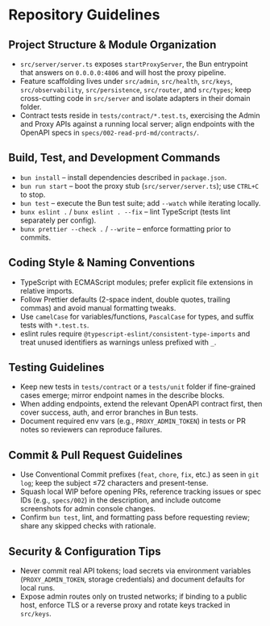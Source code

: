 # Repository Guidelines

## Project Structure & Module Organization

- `src/server/server.ts` exposes `startProxyServer`, the Bun entrypoint that answers on `0.0.0.0:4806` and will host the proxy pipeline.
- Feature scaffolding lives under `src/admin`, `src/health`, `src/keys`, `src/observability`, `src/persistence`, `src/router`, and `src/types`; keep cross-cutting code in `src/server` and isolate adapters in their domain folder.
- Contract tests reside in `tests/contract/*.test.ts`, exercising the Admin and Proxy APIs against a running local server; align endpoints with the OpenAPI specs in `specs/002-read-prd-md/contracts/`.

## Build, Test, and Development Commands

- `bun install` – install dependencies described in `package.json`.
- `bun run start` – boot the proxy stub (`src/server/server.ts`); use `CTRL+C` to stop.
- `bun test` – execute the Bun test suite; add `--watch` while iterating locally.
- `bunx eslint .` / `bunx eslint . --fix` – lint TypeScript (tests lint separately per config).
- `bunx prettier --check .` / `--write` – enforce formatting prior to commits.

## Coding Style & Naming Conventions

- TypeScript with ECMAScript modules; prefer explicit file extensions in relative imports.
- Follow Prettier defaults (2-space indent, double quotes, trailing commas) and avoid manual formatting tweaks.
- Use `camelCase` for variables/functions, `PascalCase` for types, and suffix tests with `*.test.ts`.
- eslint rules require `@typescript-eslint/consistent-type-imports` and treat unused identifiers as warnings unless prefixed with `_`.

## Testing Guidelines

- Keep new tests in `tests/contract` or a `tests/unit` folder if fine-grained cases emerge; mirror endpoint names in the describe blocks.
- When adding endpoints, extend the relevant OpenAPI contract first, then cover success, auth, and error branches in Bun tests.
- Document required env vars (e.g., `PROXY_ADMIN_TOKEN`) in tests or PR notes so reviewers can reproduce failures.

## Commit & Pull Request Guidelines

- Use Conventional Commit prefixes (`feat`, `chore`, `fix`, etc.) as seen in `git log`; keep the subject ≤72 characters and present-tense.
- Squash local WIP before opening PRs, reference tracking issues or spec IDs (e.g., `specs/002`) in the description, and include outcome screenshots for admin console changes.
- Confirm `bun test`, lint, and formatting pass before requesting review; share any skipped checks with rationale.

## Security & Configuration Tips

- Never commit real API tokens; load secrets via environment variables (`PROXY_ADMIN_TOKEN`, storage credentials) and document defaults for local runs.
- Expose admin routes only on trusted networks; if binding to a public host, enforce TLS or a reverse proxy and rotate keys tracked in `src/keys`.
